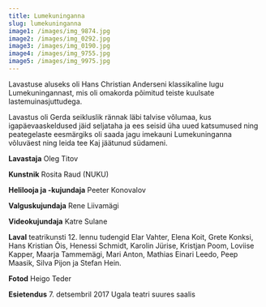 ```yaml
---
title: Lumekuninganna
slug: lumekuninganna
image1: /images/img_9874.jpg
image2: /images/img_0292.jpg
image3: /images/img_0190.jpg
image4: /images/img_9755.jpg
image5: /images/img_9975.jpg
---
```

Lavastuse aluseks oli Hans Christian Anderseni klassikaline lugu Lumekuningannast, mis oli omakorda põimitud teiste kuulsate lastemuinasjuttudega.

Lavastus oli Gerda seikluslik rännak läbi talvise võlumaa, kus igapäevaaskeldused jäid seljataha ja ees seisid üha uued katsumused ning peategelaste eesmärgiks oli saada jagu imekauni Lumekuninganna võluväest ning leida tee Kaj jäätunud südameni.

**Lavastaja** Oleg Titov 

**Kunstnik** Rosita Raud (NUKU) 

**Helilooja ja -kujundaja** Peeter Konovalov 

**Valguskujundaja** Rene Liivamägi 

**Videokujundaja** Katre Sulane 

**Laval** teatrikunsti 12. lennu tudengid Elar Vahter, Elena Koit, Grete Konksi, Hans Kristian Õis, Henessi Schmidt, Karolin Jürise, Kristjan Poom, Loviise Kapper, Maarja Tammemägi, Mari Anton, Mathias Einari Leedo, Peep Maasik, Silva Pijon ja Stefan Hein.

**Fotod** Heigo Teder 

**Esietendus** 7. detsembril 2017 Ugala teatri suures saalis
